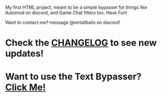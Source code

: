 My first HTML project, meant to be a simple bypasser for things like Automod on discord, and Game Chat filters too.
Have Fun!

Want to contact me? message @mrtallballs on discord!

# Check the [CHANGELOG](https://github.com/KingHomoErectus/text-bypasser/blob/main/CHANGELOG.md) to see new updates!

# Want to use the Text Bypasser? [Click Me!](https://kinghomoerectus.github.io/text-bypasser/)




